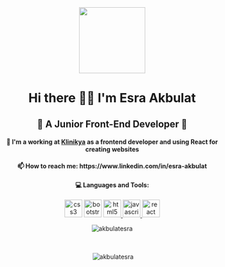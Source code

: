 <div align=center>
    <img src="https://media4.giphy.com/media/rsUGLKwgSvSxmq1VrZ/giphy.gif?cid=ecf05e4772d3hhuiq4mxzk55ef08uiao3j67aiu1ab1gw2ib&rid=giphy.gif&ct=s"
        width="150" />
<br>
<h1 align=center>Hi there 👋🏻 I'm Esra Akbulat</h1>
<h2>🧩 A Junior Front-End Developer 🧩 </h2>
<h4>🧮 I'm a working at <a href="https://klinikya.com/tr-Tr" target="_blank"> Klinikya</a> as a frontend developer and using React for creating websites</h4>
<h4>📫 How to reach me: https://www.linkedin.com/in/esra-akbulat</h3>
<h4>💻 Languages and Tools:</h3>
<p>
    <a href="https://www.w3schools.com/css/" target="_blank"><img
            src="https://cdn-icons-png.flaticon.com/512/732/732190.png" alt="css3" width="40" height="40" /></a>
    <a href="https://getbootstrap.com/" target="_blank"><img
            src="https://cdn-icons-png.flaticon.com/512/5968/5968672.png" alt="bootstrap" width="40" height="40"></a>
    <a href="https://www.w3schools.com/html/" target="_blank"><img
            src="https://cdn-icons-png.flaticon.com/512/732/732212.png" alt="html5" width="40" height="40" /> </a>
    <a href="https://developer.mozilla.org/en-US/docs/Web/JavaScript" target="_blank"><img
            src="https://www.freepnglogos.com/uploads/javascript-png/javascript-vector-logo-yellow-png-transparent-javascript-vector-12.png"
            alt="javascript" width="40" height="40" /> </a>
    <a href="https://reactjs.org/" target="_blank"><img
            src="https://upload.wikimedia.org/wikipedia/commons/thumb/a/a7/React-icon.svg/2300px-React-icon.svg.png"
            alt="react" width="40" height="40" /> </a>
</p> 
<p align="center"><img align="center" src="https://github-readme-stats.vercel.app/api/top-langs?username=akbulatesra&show_icons=true&locale=en&layout=compact&theme=onedark" alt="akbulatesra" /></p>
<br>
<p align="center">&nbsp;<img align="center" src="https://github-readme-stats.vercel.app/api?username=akbulatesra&show_icons=true&locale=en&theme=onedark" alt="akbulatesra" /></p>

</div>
